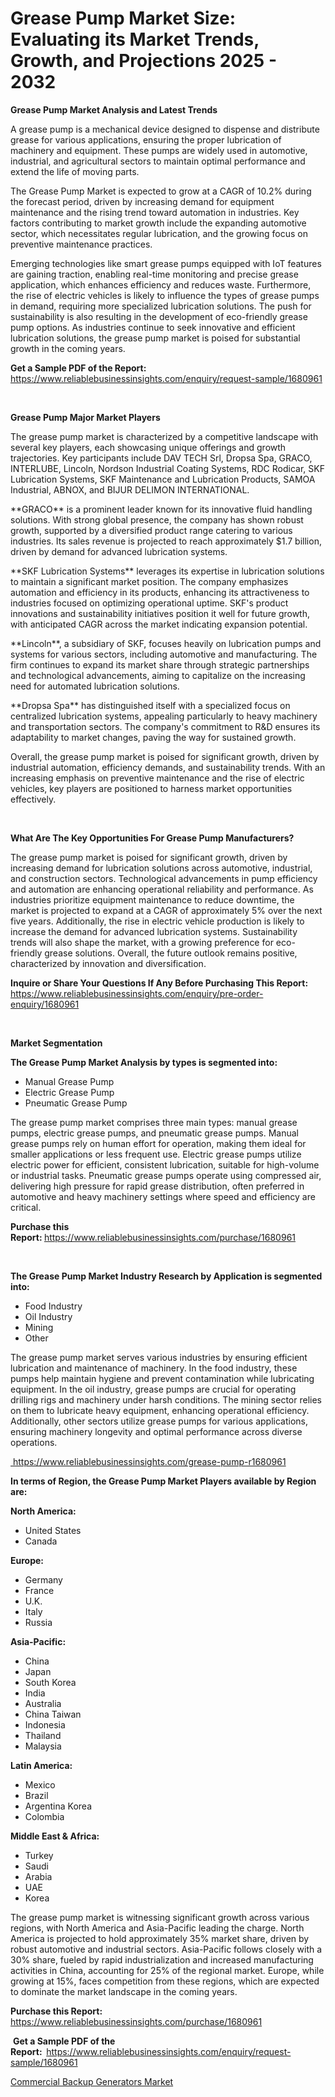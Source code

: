<p><h1>Grease Pump Market Size: Evaluating its Market Trends, Growth, and Projections 2025 - 2032</h1></p><p><strong>Grease Pump Market Analysis and Latest Trends</strong></p>
<p><p>A grease pump is a mechanical device designed to dispense and distribute grease for various applications, ensuring the proper lubrication of machinery and equipment. These pumps are widely used in automotive, industrial, and agricultural sectors to maintain optimal performance and extend the life of moving parts.</p><p>The Grease Pump Market is expected to grow at a CAGR of 10.2% during the forecast period, driven by increasing demand for equipment maintenance and the rising trend toward automation in industries. Key factors contributing to market growth include the expanding automotive sector, which necessitates regular lubrication, and the growing focus on preventive maintenance practices. </p><p>Emerging technologies like smart grease pumps equipped with IoT features are gaining traction, enabling real-time monitoring and precise grease application, which enhances efficiency and reduces waste. Furthermore, the rise of electric vehicles is likely to influence the types of grease pumps in demand, requiring more specialized lubrication solutions. The push for sustainability is also resulting in the development of eco-friendly grease pump options. As industries continue to seek innovative and efficient lubrication solutions, the grease pump market is poised for substantial growth in the coming years.</p></p>
<p><strong>Get a Sample PDF of the Report:&nbsp;</strong> <a href="https://www.reliablebusinessinsights.com/enquiry/request-sample/1680961?utm_campaign=2302&utm_medium=2&utm_source=Github&utm_content=ia&utm_term=10042025&utm_id=grease-pump">https://www.reliablebusinessinsights.com/enquiry/request-sample/1680961</a></p>
<p>&nbsp;</p>
<p><strong>Grease Pump Major Market Players</strong></p>
<p><p>The grease pump market is characterized by a competitive landscape with several key players, each showcasing unique offerings and growth trajectories. Key participants include DAV TECH Srl, Dropsa Spa, GRACO, INTERLUBE, Lincoln, Nordson Industrial Coating Systems, RDC Rodicar, SKF Lubrication Systems, SKF Maintenance and Lubrication Products, SAMOA Industrial, ABNOX, and BIJUR DELIMON INTERNATIONAL.</p><p>**GRACO** is a prominent leader known for its innovative fluid handling solutions. With strong global presence, the company has shown robust growth, supported by a diversified product range catering to various industries. Its sales revenue is projected to reach approximately $1.7 billion, driven by demand for advanced lubrication systems.</p><p>**SKF Lubrication Systems** leverages its expertise in lubrication solutions to maintain a significant market position. The company emphasizes automation and efficiency in its products, enhancing its attractiveness to industries focused on optimizing operational uptime. SKF's product innovations and sustainability initiatives position it well for future growth, with anticipated CAGR across the market indicating expansion potential.</p><p>**Lincoln**, a subsidiary of SKF, focuses heavily on lubrication pumps and systems for various sectors, including automotive and manufacturing. The firm continues to expand its market share through strategic partnerships and technological advancements, aiming to capitalize on the increasing need for automated lubrication solutions.</p><p>**Dropsa Spa** has distinguished itself with a specialized focus on centralized lubrication systems, appealing particularly to heavy machinery and transportation sectors. The company's commitment to R&D ensures its adaptability to market changes, paving the way for sustained growth.</p><p>Overall, the grease pump market is poised for significant growth, driven by industrial automation, efficiency demands, and sustainability trends. With an increasing emphasis on preventive maintenance and the rise of electric vehicles, key players are positioned to harness market opportunities effectively.</p></p>
<p>&nbsp;</p>
<p><strong>What Are The Key Opportunities For Grease Pump Manufacturers?</strong></p>
<p><p>The grease pump market is poised for significant growth, driven by increasing demand for lubrication solutions across automotive, industrial, and construction sectors. Technological advancements in pump efficiency and automation are enhancing operational reliability and performance. As industries prioritize equipment maintenance to reduce downtime, the market is projected to expand at a CAGR of approximately 5% over the next five years. Additionally, the rise in electric vehicle production is likely to increase the demand for advanced lubrication systems. Sustainability trends will also shape the market, with a growing preference for eco-friendly grease solutions. Overall, the future outlook remains positive, characterized by innovation and diversification.</p></p>
<p><strong>Inquire or Share Your Questions If Any Before Purchasing This Report:</strong> <a href="https://www.reliablebusinessinsights.com/enquiry/pre-order-enquiry/1680961?utm_campaign=2302&utm_medium=2&utm_source=Github&utm_content=ia&utm_term=10042025&utm_id=grease-pump">https://www.reliablebusinessinsights.com/enquiry/pre-order-enquiry/1680961</a></p>
<p>&nbsp;</p>
<p><strong>Market Segmentation</strong></p>
<p><strong>The Grease Pump Market Analysis by types is segmented into:</strong></p>
<p><ul><li>Manual Grease Pump</li><li>Electric Grease Pump</li><li>Pneumatic Grease Pump</li></ul></p>
<p><p>The grease pump market comprises three main types: manual grease pumps, electric grease pumps, and pneumatic grease pumps. Manual grease pumps rely on human effort for operation, making them ideal for smaller applications or less frequent use. Electric grease pumps utilize electric power for efficient, consistent lubrication, suitable for high-volume or industrial tasks. Pneumatic grease pumps operate using compressed air, delivering high pressure for rapid grease distribution, often preferred in automotive and heavy machinery settings where speed and efficiency are critical.</p></p>
<p><strong>Purchase this Report:&nbsp;</strong><a href="https://www.reliablebusinessinsights.com/purchase/1680961?utm_campaign=2302&utm_medium=2&utm_source=Github&utm_content=ia&utm_term=10042025&utm_id=grease-pump">https://www.reliablebusinessinsights.com/purchase/1680961</a></p>
<p>&nbsp;</p>
<p><strong>The Grease Pump Market Industry Research by Application is segmented into:</strong></p>
<p><ul><li>Food Industry</li><li>Oil Industry</li><li>Mining</li><li>Other</li></ul></p>
<p><p>The grease pump market serves various industries by ensuring efficient lubrication and maintenance of machinery. In the food industry, these pumps help maintain hygiene and prevent contamination while lubricating equipment. In the oil industry, grease pumps are crucial for operating drilling rigs and machinery under harsh conditions. The mining sector relies on them to lubricate heavy equipment, enhancing operational efficiency. Additionally, other sectors utilize grease pumps for various applications, ensuring machinery longevity and optimal performance across diverse operations.</p></p>
<p><a href="https://www.reliablebusinessinsights.com/grease-pump-r1680961?utm_campaign=2302&utm_medium=2&utm_source=Github&utm_content=ia&utm_term=10042025&utm_id=grease-pump">&nbsp;https://www.reliablebusinessinsights.com/grease-pump-r1680961</a></p>
<p><strong>In terms of Region, the Grease Pump Market Players available by Region are:</strong></p>
<p>
    <p> <strong> North America: </strong>
        <ul>
            <li>United States</li>
            <li>Canada</li>
        </ul>
        </p> 
    <p> <strong> Europe: </strong>
        <ul>
            <li>Germany</li>
            <li>France</li>
            <li>U.K.</li>
            <li>Italy</li>
            <li>Russia</li>
        </ul>
        </p> 
    <p> <strong> Asia-Pacific: </strong>
        <ul>
            <li>China</li>
            <li>Japan</li>
            <li>South Korea</li>
            <li>India</li>
            <li>Australia</li>
            <li>China Taiwan</li>
            <li>Indonesia</li>
            <li>Thailand</li>
            <li>Malaysia</li>
        </ul>
        </p> 
    <p> <strong> Latin America: </strong>
        <ul>
            <li>Mexico</li>
            <li>Brazil</li>
            <li>Argentina Korea</li>
            <li>Colombia</li>
        </ul>
        </p> 
    <p> <strong> Middle East & Africa: </strong>
        <ul>
            <li>Turkey</li>
            <li>Saudi</li>
            <li>Arabia</li>
            <li>UAE</li>
            <li>Korea</li>
        </ul>
    </p>
    </p>
<p><p>The grease pump market is witnessing significant growth across various regions, with North America and Asia-Pacific leading the charge. North America is projected to hold approximately 35% market share, driven by robust automotive and industrial sectors. Asia-Pacific follows closely with a 30% share, fueled by rapid industrialization and increased manufacturing activities in China, accounting for 25% of the regional market. Europe, while growing at 15%, faces competition from these regions, which are expected to dominate the market landscape in the coming years.</p></p>
<p><strong>Purchase this Report: </strong><a href="https://www.reliablebusinessinsights.com/purchase/1680961?utm_campaign=2302&utm_medium=2&utm_source=Github&utm_content=ia&utm_term=10042025&utm_id=grease-pump">https://www.reliablebusinessinsights.com/purchase/1680961</a></p>
<p>&nbsp;<strong>Get a Sample PDF of the Report:&nbsp;&nbsp;</strong><a href="https://www.reliablebusinessinsights.com/enquiry/request-sample/1680961?utm_campaign=2302&utm_medium=2&utm_source=Github&utm_content=ia&utm_term=10042025&utm_id=grease-pump">https://www.reliablebusinessinsights.com/enquiry/request-sample/1680961</a></p>
<p><strong></strong></p>
<p><p><a href="https://github.com/puhakhommabh/Market-Research-Report-List-1/blob/main/commercial-backup-generators-market.md?utm_campaign=2302&utm_medium=2&utm_source=Github&utm_content=ia&utm_term=10042025&utm_id=grease-pump">Commercial Backup Generators Market</a></p></p>
